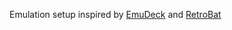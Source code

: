 Emulation setup inspired by [EmuDeck](https://emudeck.github.io/) and [RetroBat](https://wiki.retrobat.org/)
